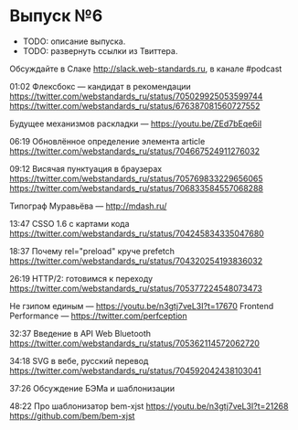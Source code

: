 # Выпуск №6

- TODO: описание выпуска.
- TODO: развернуть ссылки из Твиттера.

Обсуждайте в Слаке http://slack.web-standards.ru, в канале #​podcast

01:02 Флексбокс — кандидат в рекомендации
https://twitter.com/webstandards_ru/status/705029925053599744
https://twitter.com/webstandards_ru/status/676387081560727552

Будущее механизмов раскладки — https://youtu.be/ZEd7bEqe6iI

06:19 Обновлённое определение элемента article
https://twitter.com/webstandards_ru/status/704667524911276032

09:12 Висячая пунктуация в браузерах
https://twitter.com/webstandards_ru/status/705769833229656065
https://twitter.com/webstandards_ru/status/706833584557068288

Типограф Муравьёва — http://mdash.ru/

13:47 CSSO 1.6 с картами кода
https://twitter.com/webstandards_ru/status/704245834335047680

18:37 Почему rel="preload" круче prefetch
https://twitter.com/webstandards_ru/status/704320254193836032

26:19 HTTP/2: готовимся к переходу
https://twitter.com/webstandards_ru/status/705377224548073473

Не гзипом единым — https://youtu.be/n3gtj7veL3I?t=17670
Frontend Performance — https://twitter.com/perfception

32:37 Введение в API Web Bluetooth
https://twitter.com/webstandards_ru/status/705362114572062720

34:18 SVG в вебе, русский перевод
https://twitter.com/webstandards_ru/status/704592042438103041

37:26 Обсуждение БЭМа и шаблонизации

48:22 Про шаблонизатор bem-xjst
https://youtu.be/n3gtj7veL3I?t=21268
https://github.com/bem/bem-xjst

